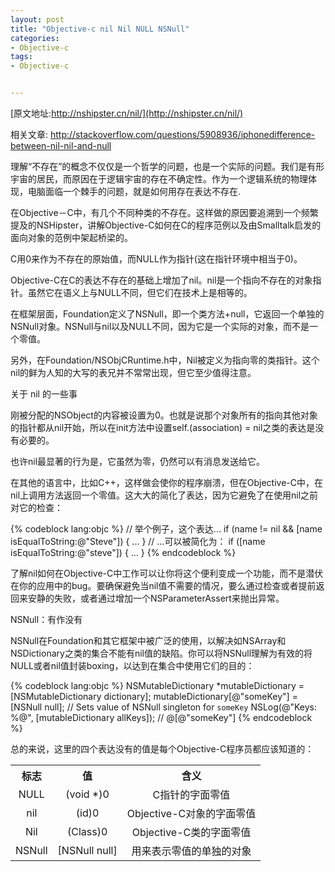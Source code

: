 ```yaml
---
layout: post
title: "Objective-c nil Nil NULL NSNull"
categories:
- Objective-c
tags:
- Objective-c


--- 
```

[原文地址:http://nshipster.cn/nil/](http://nshipster.cn/nil/)  

相关文章: <http://stackoverflow.com/questions/5908936/iphonedifference-between-nil-nil-and-null>  

理解“不存在”的概念不仅仅是一个哲学的问题，也是一个实际的问题。我们是有形宇宙的居民，而原因在于逻辑宇宙的存在不确定性。作为一个逻辑系统的物理体现，电脑面临一个棘手的问题，就是如何用存在表达不存在.

在Objective－C中，有几个不同种类的不存在。这样做的原因要追溯到一个频繁提及的NSHipster，讲解Objective-C如何在C的程序范例以及由Smalltalk启发的面向对象的范例中架起桥梁的。

C用0来作为不存在的原始值，而NULL作为指针(这在指针环境中相当于0)。

Objective-C在C的表达不存在的基础上增加了nil。nil是一个指向不存在的对象指针。虽然它在语义上与NULL不同，但它们在技术上是相等的。

在框架层面，Foundation定义了NSNull，即一个类方法+null，它返回一个单独的NSNull对象。NSNull与nil以及NULL不同，因为它是一个实际的对象，而不是一个零值。

另外，在Foundation/NSObjCRuntime.h中，Nil被定义为指向零的类指针。这个nil的鲜为人知的大写的表兄并不常常出现，但它至少值得注意。

关于 nil 的一些事

刚被分配的NSObject的内容被设置为0。也就是说那个对象所有的指向其他对象的指针都从nil开始，所以在init方法中设置self.(association) = nil之类的表达是没有必要的。

也许nil最显著的行为是，它虽然为零，仍然可以有消息发送给它。

在其他的语言中，比如C++，这样做会使你的程序崩溃，但在Objective-C中，在nil上调用方法返回一个零值。这大大的简化了表达，因为它避免了在使用nil之前对它的检查：

{% codeblock lang:objc  %}
// 举个例子，这个表达...
if (name != nil && [name isEqualToString:@"Steve"]) { ... }
// …可以被简化为：
if ([name isEqualToString:@"steve"]) { ... }
{% endcodeblock %}

了解nil如何在Objective-C中工作可以让你将这个便利变成一个功能，而不是潜伏在你的应用中的bug。要确保避免当nil值不需要的情况，要么通过检查或者提前返回来安静的失败，或者通过增加一个NSParameterAssert来抛出异常。

NSNull：有作没有

NSNull在Foundation和其它框架中被广泛的使用，以解决如NSArray和NSDictionary之类的集合不能有nil值的缺陷。你可以将NSNull理解为有效的将NULL或者nil值封装boxing，以达到在集合中使用它们的目的：

{% codeblock lang:objc  %}
NSMutableDictionary *mutableDictionary = [NSMutableDictionary dictionary];
mutableDictionary[@"someKey"] = [NSNull null]; // Sets value of NSNull singleton for `someKey`
NSLog(@"Keys: %@", [mutableDictionary allKeys]); // @[@"someKey"]
{% endcodeblock %}

总的来说，这里的四个表达没有的值是每个Objective-C程序员都应该知道的：
<table  width=600px>
	<tr>
		<th>标志</th>
		<th>值</th>
		<th>含义</th>
	</tr>
	<tr align='center'>
		<td>NULL</td>
		<td>(void *)0</td>
		<td>C指针的字面零值</td>
	</tr>
	<tr align='center'>
		<td>nil</td>
		<td>(id)0</td>
		<td>Objective-C对象的字面零值</td>
	</tr>
	<tr align='center'>
		<td>Nil</td>
		<td>(Class)0</td>
		<td>Objective-C类的字面零值</td>
	</tr>
	<tr align='center'>
		<td>NSNull</td>
		<td>[NSNull null]</td>
		<td>用来表示零值的单独的对象</td>
	</tr>		
</table>